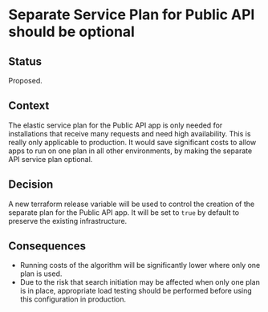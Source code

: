# Separate Service Plan for Public API should be optional

## Status

Proposed.

## Context

The elastic service plan for the Public API app is only needed for installations that receive many requests and need high availability. This is really only applicable to production. It would save significant costs to allow apps to run on one plan in all other environments, by making the separate API service plan optional. 

## Decision

A new terraform release variable will be used to control the creation of the separate plan for the Public API app.
It will be set to `true` by default to preserve the existing infrastructure.

## Consequences

- Running costs of the algorithm will be significantly lower where only one plan is used.
- Due to the risk that search initiation may be affected when only one plan is in place, appropriate load testing should be performed before using this configuration in production.